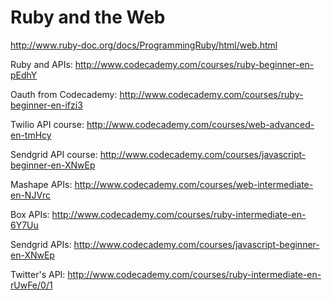 # Ruby and the Web


http://www.ruby-doc.org/docs/ProgrammingRuby/html/web.html

Ruby and APIs:
http://www.codecademy.com/courses/ruby-beginner-en-pEdhY

Oauth from Codecademy:
http://www.codecademy.com/courses/ruby-beginner-en-ifzi3

Twilio API course:
http://www.codecademy.com/courses/web-advanced-en-tmHcy

Sendgrid API course:
http://www.codecademy.com/courses/javascript-beginner-en-XNwEp

Mashape APIs:
http://www.codecademy.com/courses/web-intermediate-en-NJVrc

Box APIs:
http://www.codecademy.com/courses/ruby-intermediate-en-6Y7Uu

Sendgrid APIs:
http://www.codecademy.com/courses/javascript-beginner-en-XNwEp

Twitter's API:
http://www.codecademy.com/courses/ruby-intermediate-en-rUwFe/0/1